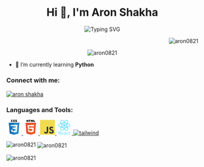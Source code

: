 <!-- [![MasterHead](https://1.bp.blogspot.com/-7A4WynwLsMw/XbBpCXG8fHI/AAAAAAAAMt4/uOa1bpLskYgrwGbllhSu2SDj_Mig8SXJQCLcBGAsYHQ/s1600/2000_600px.gif)](https://rishavchanda.io) -->


<h1 align="center">Hi 👋, I'm Aron Shakha</h1>
<div align="center">
  <img src="https://readme-typing-svg.herokuapp.com?font=Fira+Code&size=22&duration=3000&pause=1000&color=00C0FF&center=true&width=600&lines=Aspiring+Data+Analyst+|+Learning+Every+Day" alt="Typing SVG"/>
</div>


<p align="right"> <img src="https://komarev.com/ghpvc/?username=aron0821&label=Profile%20views&color=0e75b6&style=flat" alt="aron0821" /> </p>

<p align="center" width="400> <a href="https://github.com/ryo-ma/github-profile-trophy"><img src="https://github-profile-trophy.vercel.app/?username=aron0821&theme=transparent" alt="aron0821" /></a> </p>

- 🌱 I’m currently learning **Python**

<h3 align="left">Connect with me:</h3>
<p align="left">
<a href="https://www.linkedin.com/in/aron-shakha-489051261/" target="blank"><img align="center" src="https://raw.githubusercontent.com/rahuldkjain/github-profile-readme-generator/master/src/images/icons/Social/linked-in-alt.svg" alt="aron shakha" height="30" width="40" /></a>
</p>

<h3 align="left">Languages and Tools:</h3>
<p align="left"> <a href="https://www.w3schools.com/css/" target="_blank" rel="noreferrer"> <img src="https://raw.githubusercontent.com/devicons/devicon/master/icons/css3/css3-original-wordmark.svg" alt="css3" width="40" height="40"/> </a> <a href="https://www.w3.org/html/" target="_blank" rel="noreferrer"> <img src="https://raw.githubusercontent.com/devicons/devicon/master/icons/html5/html5-original-wordmark.svg" alt="html5" width="40" height="40"/> </a> <a href="https://developer.mozilla.org/en-US/docs/Web/JavaScript" target="_blank" rel="noreferrer"> <img src="https://raw.githubusercontent.com/devicons/devicon/master/icons/javascript/javascript-original.svg" alt="javascript" width="40" height="40"/> </a> <a href="https://reactjs.org/" target="_blank" rel="noreferrer"> <img src="https://raw.githubusercontent.com/devicons/devicon/master/icons/react/react-original-wordmark.svg" alt="react" width="40" height="40"/> </a> <a href="https://tailwindcss.com/" target="_blank" rel="noreferrer"> <img src="https://www.vectorlogo.zone/logos/tailwindcss/tailwindcss-icon.svg" alt="tailwind" width="40" height="40"/> </a> </p>

<p><img align="left" src="https://github-readme-stats.vercel.app/api/top-langs?username=aron0821&show_icons=true&locale=en&layout=compact&theme=transparent" alt="aron0821" /></p>

<p>&nbsp;<img align="center" src="https://github-readme-stats.vercel.app/api?username=aron0821&show_icons=true&locale=en&theme=transparent" alt="aron0821" /></p>

<p><img align="center" src="https://github-readme-streak-stats.herokuapp.com/?user=aron0821&theme=transparent" alt="aron0821" /></p>


